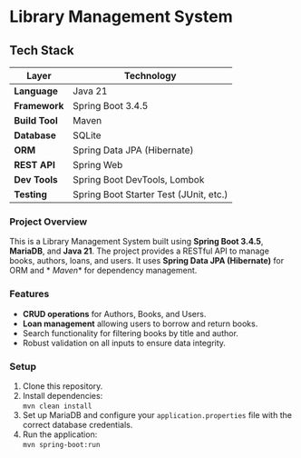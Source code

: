 # Library Management System

## Tech Stack

| Layer          | Technology                             |
|----------------|----------------------------------------|
| **Language**   | Java 21                                |
| **Framework**  | Spring Boot 3.4.5                      |
| **Build Tool** | Maven                                  |
| **Database**   | SQLite                                 |
| **ORM**        | Spring Data JPA (Hibernate)            |
| **REST API**   | Spring Web                             |
| **Dev Tools**  | Spring Boot DevTools, Lombok           |
| **Testing**    | Spring Boot Starter Test (JUnit, etc.) |

### Project Overview

This is a Library Management System built using **Spring Boot 3.4.5**, **MariaDB**, and **Java 21**. The project
provides a RESTful API to manage books, authors, loans, and users. It uses **Spring Data JPA (Hibernate)** for ORM and *
*Maven** for dependency management.

### Features

- **CRUD operations** for Authors, Books, and Users.
- **Loan management** allowing users to borrow and return books.
- Search functionality for filtering books by title and author.
- Robust validation on all inputs to ensure data integrity.

### Setup

1. Clone this repository.
2. Install dependencies:  
   `mvn clean install`
3. Set up MariaDB and configure your `application.properties` file with the correct database credentials.
4. Run the application:  
   `mvn spring-boot:run`